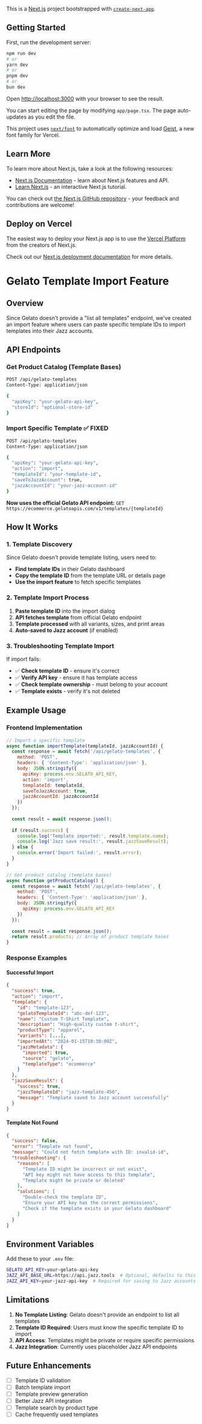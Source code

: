 This is a [Next.js](https://nextjs.org) project bootstrapped with [`create-next-app`](https://nextjs.org/docs/app/api-reference/cli/create-next-app).

## Getting Started

First, run the development server:

```bash
npm run dev
# or
yarn dev
# or
pnpm dev
# or
bun dev
```

Open [http://localhost:3000](http://localhost:3000) with your browser to see the result.

You can start editing the page by modifying `app/page.tsx`. The page auto-updates as you edit the file.

This project uses [`next/font`](https://nextjs.org/docs/app/building-your-application/optimizing/fonts) to automatically optimize and load [Geist](https://vercel.com/font), a new font family for Vercel.

## Learn More

To learn more about Next.js, take a look at the following resources:

- [Next.js Documentation](https://nextjs.org/docs) - learn about Next.js features and API.
- [Learn Next.js](https://nextjs.org/learn) - an interactive Next.js tutorial.

You can check out [the Next.js GitHub repository](https://github.com/vercel/next.js) - your feedback and contributions are welcome!

## Deploy on Vercel

The easiest way to deploy your Next.js app is to use the [Vercel Platform](https://vercel.com/new?utm_medium=default-template&filter=next.js&utm_source=create-next-app&utm_campaign=create-next-app-readme) from the creators of Next.js.

Check out our [Next.js deployment documentation](https://nextjs.org/docs/app/building-your-application/deploying) for more details.

# Gelato Template Import Feature

## Overview

Since Gelato doesn't provide a "list all templates" endpoint, we've created an import feature where users can paste specific template IDs to import templates into their Jazz accounts.

## API Endpoints

### Get Product Catalog (Template Bases)
```bash
POST /api/gelato-templates
Content-Type: application/json

{
  "apiKey": "your-gelato-api-key",
  "storeId": "optional-store-id"
}
```

### Import Specific Template ✅ **FIXED**
```bash
POST /api/gelato-templates
Content-Type: application/json

{
  "apiKey": "your-gelato-api-key",
  "action": "import",
  "templateId": "your-template-id",
  "saveToJazzAccount": true,
  "jazzAccountId": "your-jazz-account-id"
}
```

**Now uses the official Gelato API endpoint:**
`GET https://ecommerce.gelatoapis.com/v1/templates/{templateId}`

## How It Works

### 1. Template Discovery
Since Gelato doesn't provide template listing, users need to:
- **Find template IDs** in their Gelato dashboard
- **Copy the template ID** from the template URL or details page
- **Use the import feature** to fetch specific templates

### 2. Template Import Process
1. **Paste template ID** into the import dialog
2. **API fetches template** from official Gelato endpoint
3. **Template processed** with all variants, sizes, and print areas
4. **Auto-saved to Jazz account** (if enabled)

### 3. Troubleshooting Template Import
If import fails:
- ✅ **Check template ID** - ensure it's correct
- ✅ **Verify API key** - ensure it has template access
- ✅ **Check template ownership** - must belong to your account
- ✅ **Template exists** - verify it's not deleted

## Example Usage

### Frontend Implementation
```javascript
// Import a specific template
async function importTemplate(templateId, jazzAccountId) {
  const response = await fetch('/api/gelato-templates', {
    method: 'POST',
    headers: { 'Content-Type': 'application/json' },
    body: JSON.stringify({
      apiKey: process.env.GELATO_API_KEY,
      action: 'import',
      templateId: templateId,
      saveToJazzAccount: true,
      jazzAccountId: jazzAccountId
    })
  });
  
  const result = await response.json();
  
  if (result.success) {
    console.log('Template imported:', result.template.name);
    console.log('Jazz save result:', result.jazzSaveResult);
  } else {
    console.error('Import failed:', result.error);
  }
}

// Get product catalog (template bases)
async function getProductCatalog() {
  const response = await fetch('/api/gelato-templates', {
    method: 'POST',
    headers: { 'Content-Type': 'application/json' },
    body: JSON.stringify({
      apiKey: process.env.GELATO_API_KEY
    })
  });
  
  const result = await response.json();
  return result.products; // Array of product template bases
}
```

### Response Examples

#### Successful Import
```json
{
  "success": true,
  "action": "import",
  "template": {
    "id": "template-123",
    "gelatoTemplateId": "abc-def-123",
    "name": "Custom T-Shirt Template",
    "description": "High-quality custom t-shirt",
    "productType": "apparel",
    "variants": [...],
    "importedAt": "2024-01-15T10:30:00Z",
    "jazzMetadata": {
      "imported": true,
      "source": "gelato",
      "templateType": "ecommerce"
    }
  },
  "jazzSaveResult": {
    "success": true,
    "jazzTemplateId": "jazz-template-456",
    "message": "Template saved to Jazz account successfully"
  }
}
```

#### Template Not Found
```json
{
  "success": false,
  "error": "Template not found",
  "message": "Could not fetch template with ID: invalid-id",
  "troubleshooting": {
    "reasons": [
      "Template ID might be incorrect or not exist",
      "API key might not have access to this template",
      "Template might be private or deleted"
    ],
    "solutions": [
      "Double-check the template ID",
      "Ensure your API key has the correct permissions",
      "Check if the template exists in your Gelato dashboard"
    ]
  }
}
```

## Environment Variables

Add these to your `.env` file:
```bash
GELATO_API_KEY=your-gelato-api-key
JAZZ_API_BASE_URL=https://api.jazz.tools  # Optional, defaults to this
JAZZ_API_KEY=your-jazz-api-key  # Required for saving to Jazz accounts
```

## Limitations

1. **No Template Listing**: Gelato doesn't provide an endpoint to list all templates
2. **Template ID Required**: Users must know the specific template ID to import
3. **API Access**: Templates might be private or require specific permissions
4. **Jazz Integration**: Currently uses placeholder Jazz API endpoints

## Future Enhancements

- [ ] Template ID validation
- [ ] Batch template import
- [ ] Template preview generation
- [ ] Better Jazz API integration
- [ ] Template search by product type
- [ ] Cache frequently used templates
